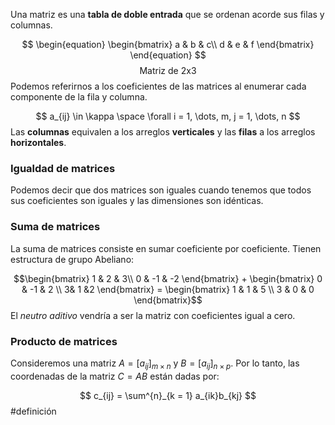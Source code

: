 Una matriz es una **tabla de doble entrada** que se ordenan acorde sus filas y columnas. 

$$ \begin{equation}
		\begin{bmatrix}
			a & b & c\\ 
			d & e & f
		\end{bmatrix}
\end{equation}
		$$$$\text{Matriz de 2x3}$$ Podemos referirnos a los coeficientes de las matrices al enumerar cada componente de la fila y columna. 

$$ a_{ij} \in \kappa \space  \forall i = 1, \dots, m, j = 1, \dots, n $$
Las **columnas** equivalen a los arreglos **verticales** y las **filas** a los arreglos **horizontales**. 


### Igualdad de matrices 

Podemos decir que dos matrices son iguales cuando tenemos que todos sus coeficientes son iguales y las dimensiones son idénticas. 

### Suma de matrices 

La suma de matrices consiste en sumar coeficiente por coeficiente. Tienen estructura de grupo Abeliano: 

$$\begin{bmatrix}
			1 & 2 & 3\\ 
			0 & -1 & -2
		\end{bmatrix} + \begin{bmatrix} 0 & -1 & 2 \\ 3&  1 &2 \end{bmatrix} = \begin{bmatrix} 1 & 1 & 5 \\ 3 & 0 & 0 \end{bmatrix}$$ 
El *neutro aditivo* vendría a ser la matriz con coeficientes igual a cero. 

### Producto de matrices 

Consideremos una matriz $A = [a_{ij}]_{m\times n}$ y $B = [a_{ij}]_{n\times p}$. Por lo tanto, las coordenadas de la matriz $C = AB$ están dadas por: 

$$ c_{ij} = \sum^{n}_{k = 1} a_{ik}b_{kj} $$
#definición 